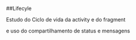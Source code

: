 ##Lifecyle

Estudo do Ciclo de vida da activity e do fragment

e uso do compartilhamento de status e mensagens
